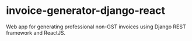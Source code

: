 # invoice-generator-django-react
Web app for generating professional non-GST invoices using Django REST framework and ReactJS.
